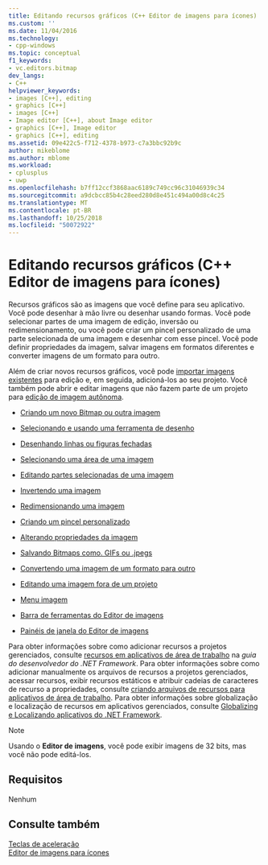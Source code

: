 ```yaml
---
title: Editando recursos gráficos (C++ Editor de imagens para ícones) | Microsoft Docs
ms.custom: ''
ms.date: 11/04/2016
ms.technology:
- cpp-windows
ms.topic: conceptual
f1_keywords:
- vc.editors.bitmap
dev_langs:
- C++
helpviewer_keywords:
- images [C++], editing
- graphics [C++]
- images [C++]
- Image editor [C++], about Image editor
- graphics [C++], Image editor
- graphics [C++], editing
ms.assetid: 09e422c5-f712-4378-b973-c7a3bbc92b9c
author: mikeblome
ms.author: mblome
ms.workload:
- cplusplus
- uwp
ms.openlocfilehash: b7ff12ccf3868aac6189c749cc96c31046939c34
ms.sourcegitcommit: a9dcbcc85b4c28eed280d8e451c494a00d8c4c25
ms.translationtype: MT
ms.contentlocale: pt-BR
ms.lasthandoff: 10/25/2018
ms.locfileid: "50072922"
---
```

# <a name="editing-graphical-resources-c-image-editor-for-icons"></a>Editando recursos gráficos (C++ Editor de imagens para ícones)

Recursos gráficos são as imagens que você define para seu aplicativo. Você pode desenhar à mão livre ou desenhar usando formas. Você pode selecionar partes de uma imagem de edição, inversão ou redimensionamento, ou você pode criar um pincel personalizado de uma parte selecionada de uma imagem e desenhar com esse pincel. Você pode definir propriedades da imagem, salvar imagens em formatos diferentes e converter imagens de um formato para outro.

Além de criar novos recursos gráficos, você pode [importar imagens existentes](../windows/how-to-import-and-export-resources.md) para edição e, em seguida, adicioná-los ao seu projeto. Você também pode abrir e editar imagens que não fazem parte de um projeto para [edição de imagem autônoma](../windows/editing-an-image-outside-of-a-project-image-editor-for-icons.md).

- [Criando um novo Bitmap ou outra imagem](../windows/creating-an-icon-or-other-image-image-editor-for-icons.md)

- [Selecionando e usando uma ferramenta de desenho](using-a-drawing-tool-image-editor-for-icons.md)

- [Desenhando linhas ou figuras fechadas](../windows/drawing-lines-or-closed-figures-image-editor-for-icons.md)

- [Selecionando uma área de uma imagem](../windows/selecting-an-area-of-an-image-image-editor-for-icons.md)

- [Editando partes selecionadas de uma imagem](../windows/editing-parts-of-an-image-image-editor-for-icons.md)

- [Invertendo uma imagem](../windows/flipping-an-image-image-editor-for-icons.md)

- [Redimensionando uma imagem](../windows/resizing-an-image-image-editor-for-icons.md)

- [Criando um pincel personalizado](../windows/creating-a-custom-brush-image-editor-for-icons.md)

- [Alterando propriedades da imagem](changing-image-properties-image-editor-for-icons.md)

- [Salvando Bitmaps como. GIFs ou .jpegs](../windows/saving-bitmaps-as-gifs-or-jpegs-image-editor-for-icons.md)

- [Convertendo uma imagem de um formato para outro](../windows/converting-an-image-from-one-format-to-another-image-editor-for-icons.md)

- [Editando uma imagem fora de um projeto](../windows/editing-an-image-outside-of-a-project-image-editor-for-icons.md)

- [Menu imagem](../windows/image-menu-image-editor-for-icons.md)

- [Barra de ferramentas do Editor de imagens](../windows/toolbar-image-editor-for-icons.md)

- [Painéis de janela do Editor de imagens](../windows/window-panes-image-editor-for-icons.md)

Para obter informações sobre como adicionar recursos a projetos gerenciados, consulte [recursos em aplicativos de área de trabalho](/dotnet/framework/resources/index) na *guia do desenvolvedor do .NET Framework*. Para obter informações sobre como adicionar manualmente os arquivos de recursos a projetos gerenciados, acessar recursos, exibir recursos estáticos e atribuir cadeias de caracteres de recurso a propriedades, consulte [criando arquivos de recursos para aplicativos de área de trabalho](/dotnet/framework/resources/creating-resource-files-for-desktop-apps). Para obter informações sobre globalização e localização de recursos em aplicativos gerenciados, consulte [Globalizing e Localizando aplicativos do .NET Framework](/dotnet/standard/globalization-localization/index).

> [!NOTE]
> Usando o **Editor de imagens**, você pode exibir imagens de 32 bits, mas você não pode editá-los.

## <a name="requirements"></a>Requisitos

Nenhum

## <a name="see-also"></a>Consulte também

[Teclas de aceleração](../windows/accelerator-keys-image-editor-for-icons.md)<br/>
[Editor de imagens para ícones](../windows/image-editor-for-icons.md)